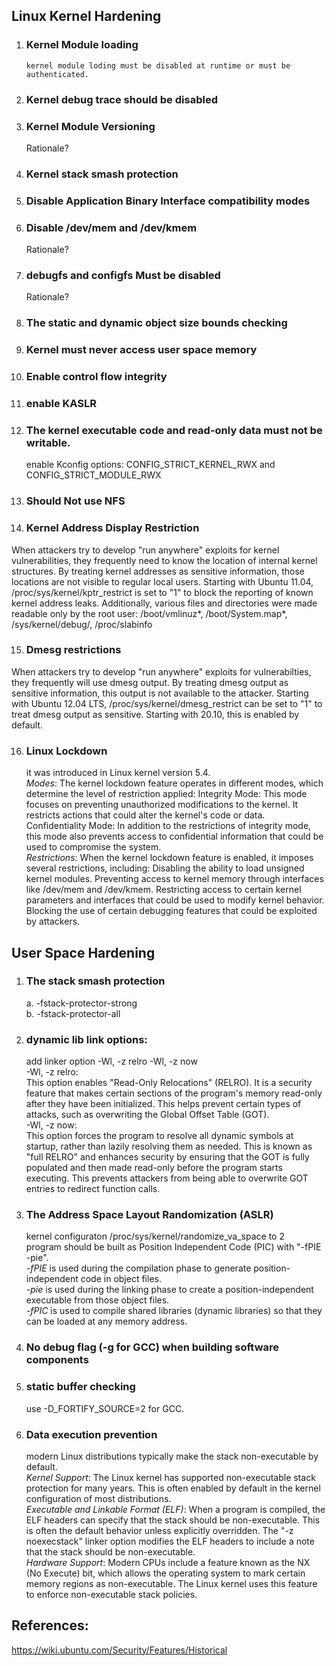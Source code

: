 ## Linux Kernel Hardening
1. ### Kernel Module loading
       kernel module loding must be disabled at runtime or must be authenticated.
2. ### Kernel debug trace should be disabled
3. ### Kernel Module Versioning
     Rationale?
4. ### Kernel stack smash protection
5. ### Disable Application Binary Interface compatibility modes
6. ### Disable /dev/mem and /dev/kmem
    Rationale?
7. ### debugfs and configfs Must be disabled
    Rationale?
8. ### The static and dynamic object size bounds checking
9. ### Kernel must never access user space memory
10. ### Enable control flow integrity
11. ### enable KASLR
12. ### The kernel executable code and read-only data must not be writable.
     enable Kconfig options: CONFIG_STRICT_KERNEL_RWX and CONFIG_STRICT_MODULE_RWX
13. ### Should Not use NFS  
14. ### Kernel Address Display Restriction
When attackers try to develop "run anywhere" exploits for kernel vulnerabilities, they frequently need to know the location of internal kernel structures. By treating kernel addresses as sensitive information, those locations are not visible to regular local users. Starting with Ubuntu 11.04, /proc/sys/kernel/kptr_restrict is set to "1" to block the reporting of known kernel address leaks. Additionally, various files and directories were made readable only by the root user: /boot/vmlinuz*, /boot/System.map*, /sys/kernel/debug/, /proc/slabinfo
 
15. ### Dmesg restrictions  
When attackers try to develop "run anywhere" exploits for vulnerabilties, they frequently will use dmesg output. By treating dmesg output as sensitive information, this output is not available to the attacker. Starting with Ubuntu 12.04 LTS, /proc/sys/kernel/dmesg_restrict can be set to "1" to treat dmesg output as sensitive. Starting with 20.10, this is enabled by default.

16. ### Linux Lockdown  
    it was introduced in Linux kernel version 5.4.  
_Modes_: The kernel lockdown feature operates in different modes, which determine the level of restriction applied:
Integrity Mode: This mode focuses on preventing unauthorized modifications to the kernel. It restricts actions that could alter the kernel's code or data.
Confidentiality Mode: In addition to the restrictions of integrity mode, this mode also prevents access to confidential information that could be used to compromise the system.  
_Restrictions_: When the kernel lockdown feature is enabled, it imposes several restrictions, including:
Disabling the ability to load unsigned kernel modules.
Preventing access to kernel memory through interfaces like /dev/mem and /dev/kmem.
Restricting access to certain kernel parameters and interfaces that could be used to modify kernel behavior.
Blocking the use of certain debugging features that could be exploited by attackers.

## User Space Hardening
1. ### The stack smash protection
   a. -fstack-protector-strong  
   b. -fstack-protector-all  
2. ### dynamic lib link options:
   add linker option -Wl, -z relro -Wl, -z now  
   -Wl, -z relro:  
This option enables "Read-Only Relocations" (RELRO). It is a security feature that makes certain sections of the program's memory read-only after they have been initialized. This helps prevent certain types of attacks, such as overwriting the Global Offset Table (GOT).  
   -Wl, -z now:  
This option forces the program to resolve all dynamic symbols at startup, rather than lazily resolving them as needed. This is known as "full RELRO" and enhances security by ensuring that the GOT is fully populated and then made read-only before the program starts executing. This prevents attackers from being able to overwrite GOT entries to redirect function calls.  

4. ### The Address Space Layout Randomization (ASLR)
   kernel configuraton /proc/sys/kernel/randomize_va_space to 2  
   program should be built as Position Independent Code (PIC) with "-fPIE -pie".  
   _-fPIE_ is used during the compilation phase to generate position-independent code in object files.  
   _-pie_ is used during the linking phase to create a position-independent executable from those object files.  
   _-fPIC_ is used to compile shared libraries (dynamic libraries) so that they can be loaded at any memory address.
5. ### No debug flag (-g for GCC) when building software components
6. ### static buffer checking
     use -D_FORTIFY_SOURCE=2 for GCC.
7. ### Data execution prevention
    modern Linux distributions typically make the stack non-executable by default.   
    _Kernel Support_: The Linux kernel has supported non-executable stack protection for many years. This is often enabled by default in the kernel configuration of most 
    distributions.  
    _Executable and Linkable Format (ELF)_: When a program is compiled, the ELF headers can specify that the stack should be non-executable. This is often the default 
    behavior unless explicitly overridden.  The "-z noexecstack" linker option modifies the ELF headers to include a note that the stack should be non-executable.  
    _Hardware Support_: Modern CPUs include a feature known as the NX (No Execute) bit, which allows the operating system to mark certain memory regions as non-executable. The Linux kernel uses this feature to enforce non-executable stack policies.

   
## References:
https://wiki.ubuntu.com/Security/Features/Historical
